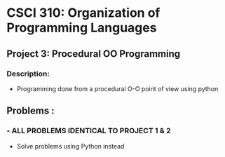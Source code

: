 # CSCI 310: Organization of Programming Languages
## Project 3: Procedural OO Programming 
### Description:
* Programming done from a procedural O-O point of view using python 

## Problems : 
### - ALL PROBLEMS IDENTICAL TO PROJECT 1 & 2
* Solve problems using Python instead 
